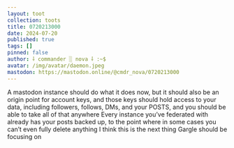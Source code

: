 ```yaml
---
layout: toot
collection: toots
title: 0720213000
date: 2024-07-20
published: true
tags: []
pinned: false
author: ⸸ commander ░ nova ⸸ :~$
avatar: /img/avatar/daemon.jpeg
mastodon: https://mastodon.online/@cmdr_nova/0720213000
---
```


A mastodon instance should do what it does now, but it should also be an origin point for account keys, and those keys should hold access to your data, including followers, follows, DMs, and your POSTS, and you should be able to take all of that anywhere Every instance you’ve federated with already has your posts backed up, to the point where in some cases you can’t even fully delete anything I think this is the next thing Gargle should be focusing on
